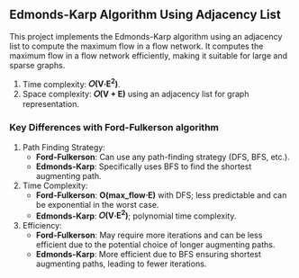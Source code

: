 ## Edmonds-Karp Algorithm Using Adjacency List
This project implements the Edmonds-Karp algorithm using an adjacency list to compute the maximum flow in a flow network. It computes the maximum flow in a flow network efficiently, making it suitable for large and sparse graphs.</br>

1. Time complexity: <b>𝑂(V⋅E<sup>2</sup>)</b>.
2. Space complexity: <b>𝑂(V + E)</b> using an adjacency list for graph representation.</br>


### Key Differences with Ford-Fulkerson algorithm
1. Path Finding Strategy:
   - <b>Ford-Fulkerson</b>: Can use any path-finding strategy (DFS, BFS, etc.).
   - <b>Edmonds-Karp</b>: Specifically uses BFS to find the shortest augmenting path.
2. Time Complexity:
   - <b>Ford-Fulkerson</b>: <b>O(max_flow⋅E)</b> with DFS; less predictable and can be exponential in the worst case.
   - <b>Edmonds-Karp</b>: <b>𝑂(V⋅E<sup>2</sup>)</b>; polynomial time complexity.
3. Efficiency:
   - <b>Ford-Fulkerson</b>: May require more iterations and can be less efficient due to the potential choice of longer augmenting paths.
   - <b>Edmonds-Karp</b>: More efficient due to BFS ensuring shortest augmenting paths, leading to fewer iterations.